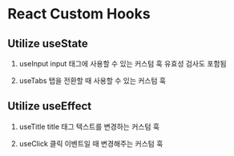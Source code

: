 # React Custom Hooks

## Utilize useState

1. useInput
   input 태그에 사용할 수 있는 커스텀 훅
   유효성 검사도 포함됨

2. useTabs
   탭을 전환할 때 사용할 수 있는 커스텀 훅

## Utilize useEffect

1. useTitle
   title 태그 텍스트를 변경하는 커스텀 훅

2. useClick
   클릭 이벤트일 때 변경해주는 커스텀 훅
